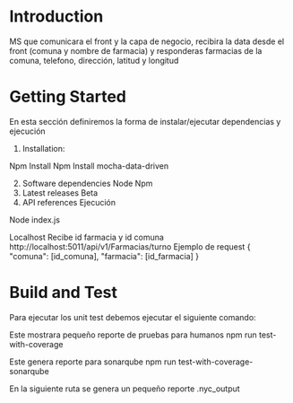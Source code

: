 # Introduction 
MS que comunicara el front y la capa de negocio, recibira la data desde el front (comuna y nombre de farmacia) y responderas farmacias de la comuna, telefono, dirección, latitud y longitud
# Getting Started
En esta sección definiremos la forma de instalar/ejecutar dependencias y ejecución 

1.	Installation: 

Npm Install 
Npm Install mocha-data-driven

2.	Software dependencies
Node 
Npm 
3.	Latest releases
Beta
4.	API references
Ejecución 

Node index.js

Localhost 
   Recibe id farmacia y id comuna 
   http://localhost:5011/api/v1/Farmacias/turno
Ejemplo de request 
   {
        "comuna": [id_comuna],
        "farmacia": [id_farmacia]
   }
# Build and Test
Para ejecutar los unit test debemos ejecutar el siguiente comando: 

 Este mostrara pequeño reporte de pruebas para humanos
 npm run test-with-coverage 
 
Este genera reporte para sonarqube
 npm run test-with-coverage-sonarqube

 En la siguiente ruta se genera un pequeño reporte
 .nyc_output


